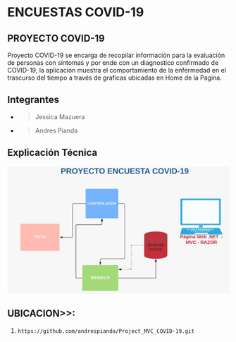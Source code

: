 # ENCUESTAS COVID-19


## PROYECTO COVID-19
Proyecto COVID-19 se encarga de recopilar información para la evaluación de personas con síntomas y por ende con un diagnostico confirmado de COVID-19, la aplicación muestra el comportamiento de la enfermedad en el trascurso del tiempo a través de graficas ubicadas en Home de la Pagina.

## Integrantes
- > Jessica Mazuera
- > Andres Pianda


## Explicación Técnica
![monitorias](https://github.com/andrespianda/Project_MVC_COVID-19/blob/master/wwwroot/images/explicaciontecnica.jpeg)



## UBICACION>>:
1.  ```https://github.com/andrespianda/Project_MVC_COVID-19.git```
